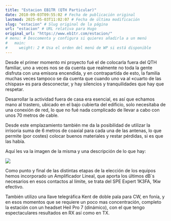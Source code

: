 ```yaml
---
title: "Estacion EB1TR (QTH Particular)"
date: 2010-09-03T09:55:02 # Fecha de publicación original
lastmod: 2025-05-03T11:02:07 # Fecha de última modificación
slug: "estacion" # Slug original de la página
url: "estacion" # URL relativa para Hugo
original_url: "https://www.eb1tr.com/estacion/"
# menu: # Descomenta y configura si quieres añadirla a un menú
#   main:
#     weight: 2 # Usa el orden del menú de WP si está disponible
---
```


Desde el primer momento mi proyecto fué el de colocarla fuera del QTH familiar, uno a veces nos se da cuenta que realmente no toda la gente disfruta con una emisora encendida, y en contrapartida de esto, la familia muchas veces tampoco se da cuenta que cuando uno va al «cuarto de las chispas» es para desconectar, y hay silencios y tranquilidades que hay que respetar.

Desarrollar la actividad fuera de casa era esencial, es así que echamos mano al trastero, ubicado en el bajo cubierta del edificio, solo necesitaba de una conexión de red, lo que no fué nada complicado de llevar a cabo con unos 70 metros de cable.

Desde este emplazamiento también me da la posibilidad de utilizar la irrisoria suma de 6 metros de coaxial para cada una de las antenas, lo que permite (por costes) colocar buenos materiales y restar pérdidas, si es que las había.

Aquí les va la imagen de la misma y una descripción de lo que hay:

![](https://www.eb1tr.com/wp-content/uploads/2023/04/eb1tr-shack.jpg)

Como punto y final de las distintas etapas de la elección de los equipos hemos incorporado un Amplificador Lineal, que aporta los últimos dB´s necesarios en esos contactos al límite, se trata del SPE Expert 1K3FA, 1Kw efectivo.

También utilizo una llave telegráfica Kent de doble pala para CW, en fonía, y en esos momentos que se requiere un poco mas concentración, completo la estación con un headset Heil Pro 7 (dinámico), con el que tengo espectaculares resultados en RX así como en TX.
